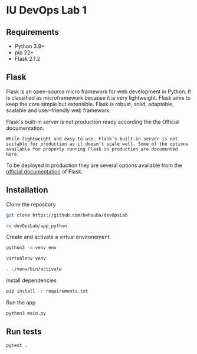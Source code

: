 # IU DevOps Lab 1



##  Requirements
- Python 3.9+
- pip 22+
- Flask 2.1.2

## Flask

Flask is an open-source micro framework for web development in Python. It is classified as microframework because it is very lightweight. Flask aims to keep the core simple but extensible.
Flask is robust, solid, adaptable, scalable and user-friendly web framework. 

Flask's built-in server is not production ready according the the Official documentation.

```
While lightweight and easy to use, Flask’s built-in server is not suitable for production as it doesn’t scale well. Some of the options available for properly running Flask in production are documented here.
```

 To be deployed in production they are several options available from the [official documentation](https://flask.palletsprojects.com/en/2.1.x/deploying/) of Flask.



## Installation

Clone the repository

```bash
git clone https://github.com/behouba/devOpsLab

cd devOpsLab/app_python
```

Create and activate a virtual environement

```bash
python3 -m venv env

virtualenv venv

. ./venv/bin/activate
```

Install dependencies

```bash
pip install -r requirements.txt
```

Run the app

```bash
python3 main.py
```


## Run tests

```bash
pytest .
```

